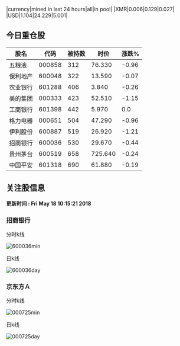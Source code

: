 |currency|mined in last 24 hours|all|in pool|
|XMR|0.006|0.129|0.027|
|USD|1.104|24.229|5.001|

## 今日重仓股 

|股名|代码|被持数|时价|涨跌%|
|---|---|---|---|---|
|五粮液|000858|312|76.330|-0.96|
|保利地产|600048|322|13.590|-0.07|
|农业银行|601288|406|3.840|-0.26|
|美的集团|000333|423|52.510|-1.15|
|工商银行|601398|442|5.970|0.0|
|格力电器|000651|504|47.290|-0.96|
|伊利股份|600887|519|26.920|-1.21|
|招商银行|600036|530|29.670|-0.44|
|贵州茅台|600519|658|725.640|-0.24|
|中国平安|601318|690|61.880|-0.19|

## 关注股信息
**更新时间 : Fri May 18 10:15:21 2018**
### 招商银行 
分时k线

![600036min](http://image.sinajs.cn/newchart/min/n/sh600036.gif)

日k线

![600036day](http://image.sinajs.cn/newchart/daily/n/sh600036.gif)

### 京东方Ａ 
分时k线

![000725min](http://image.sinajs.cn/newchart/min/n/sz000725.gif)

日k线

![000725day](http://image.sinajs.cn/newchart/daily/n/sz000725.gif)
